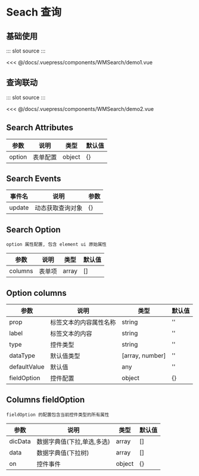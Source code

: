 # Seach 查询

## 基础使用

<Demo-index>
::: slot source
<WMSearch-demo1></WMSearch-demo1>
:::

<<< @/docs/.vuepress/components/WMSearch/demo1.vue

</Demo-index>

## 查询联动

<Demo-index>
::: slot source
<WMSearch-demo2></WMSearch-demo2>
:::

<<< @/docs/.vuepress/components/WMSearch/demo2.vue

</Demo-index>

## Search Attributes

| 参数   | 说明     | 类型   | 默认值 |
| ------ | -------- | ------ | ------ |
| option | 表单配置 | object | {}     |

## Search Events

| 事件名 | 说明             | 参数 |
| ------ | ---------------- | ---- |
| update | 动态获取查询对象 | {}   |

## Search Option

`option 属性配置, 包含 element ui 原始属性 `

| 参数    | 说明   | 类型  | 默认值 |
| ------- | ------ | ----- | ------ |
| columns | 表单项 | array | []     |

## Option columns

| 参数         | 说明                   | 类型            | 默认值 |
| ------------ | ---------------------- | --------------- | ------ |
| prop         | 标签文本的内容属性名称 | string          | ''     |
| label        | 标签文本的内容         | string          | ''     |
| type         | 控件类型               | string          | ''     |
| dataType     | 默认值类型             | [array, number] | ''     |
| defaultValue | 默认值                 | any             | ''     |
| fieldOption  | 控件配置               | object          | {}     |

## Columns fieldOption

`fieldOption 的配置包含当前控件类型的所有属性`

| 参数    | 说明                       | 类型   | 默认值 |
| ------- | -------------------------- | ------ | ------ |
| dicData | 数据字典值(下拉,单选,多选) | array  | []     |
| data    | 数据字典值(下拉树)         | array  | []     |
| on      | 控件事件                   | object | {}     |
